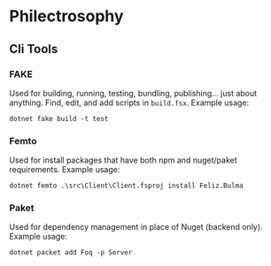 # Philectrosophy

## Cli Tools

### FAKE
Used for building, running, testing, bundling, publishing... just about anything. Find, edit, and add scripts in `build.fsx`. Example usage:

```shell
dotnet fake build -t test
```

### Femto
Used for install packages that have both npm and nuget/paket requirements. Example usage:
```shell
dotnet femto .\src\Client\Client.fsproj install Feliz.Bulma
```

### Paket

Used for dependency management in place of Nuget (backend only). Example usage:

```shell
dotnet packet add Foq -p Server
```
